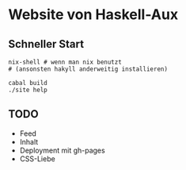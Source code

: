 # Website von Haskell-Aux

## Schneller Start
```
nix-shell # wenn man nix benutzt
# (ansonsten hakyll anderweitig installieren)

cabal build
./site help
```

## TODO
* Feed
* Inhalt
* Deployment mit gh-pages
* CSS-Liebe
